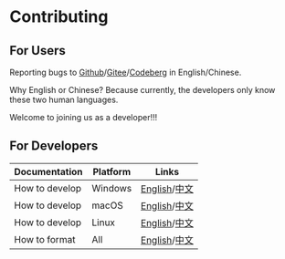 # Contributing
## For Users
Reporting bugs to [Github](https://github.com/XmacsLabs/mogan/issues)/[Gitee](https://gitee.com/XmacsLabs/mogan/issues)/[Codeberg](https://codeberg.org/XmacsLabs/mogan/issues) in English/Chinese.

Why English or Chinese? Because currently, the developers only know these two human languages. 

Welcome to joining us as a developer!!!
## For Developers
| Documentation | Platform | Links |
|----------------|---------|----------|
| How to develop | Windows | [English](docs/guide/Develop_on_Windows.md)/[中文](docs/zh/guide/Develop_on_Windows.md) |
| How to develop | macOS | [English](docs/guide/Develop_on_macOS.md)/[中文](docs/zh/guide/Develop_on_macOS.md) |
| How to develop | Linux | [English](docs/guide/Develop_on_Linux.md)/[中文](docs/zh/guide/Develop_on_Linux.md) |
| How to format | All | [English](docs/guide/Format.md)/[中文](docs/guide/Format.md) |
